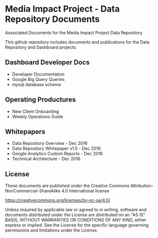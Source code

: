 # Media Impact Project - Data Repository Documents
Associated Documents for the Media Impact Project Data Repository

This github repository includes documents and publications for the Data Repository and Dashboard projects.

## Dashboard Developer Docs
- Developer Documentation
- Google Big Query Queries
- mysql database schema

## Operating Productures
- New Client Onboarding 
- Weekly Operations Guide

## Whitepapers
- Data Repository Overview - Dec 2016	
- Data Repository Whitepaper v1.5 - Dec 2016
- Google Analytics Custom Reports - Dec 2016
- Technical Architecture - Dec 2016

## License
These documents are published under the Creative Commons Attribution-NonCommercial-ShareAlike 4.0 International license

https://creativecommons.org/licenses/by-nc-sa/4.0/ 

Unless required by applicable law or agreed to in writing, software and documents distributed under the License are distributed on an "AS IS" BASIS, WITHOUT WARRANTIES OR CONDITIONS OF ANY KIND, either express or implied. See the License for the specific language governing permissions and limitations under the License.
